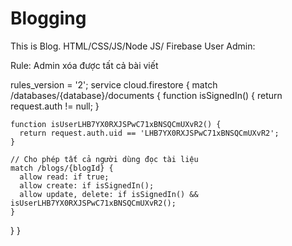 # Blogging
This is Blog. HTML/CSS/JS/Node JS/  Firebase
User Admin:

Rule: Admin xóa được tất cả bài viết

rules_version = '2';
service cloud.firestore {
  match /databases/{database}/documents {
    function isSignedIn() {
      return request.auth != null;
    }

    function isUserLHB7YX0RXJSPwC71xBNSQCmUXvR2() {
      return request.auth.uid == 'LHB7YX0RXJSPwC71xBNSQCmUXvR2';
    }

    // Cho phép tất cả người dùng đọc tài liệu
    match /blogs/{blogId} {
      allow read: if true;
      allow create: if isSignedIn();
      allow update, delete: if isSignedIn() && isUserLHB7YX0RXJSPwC71xBNSQCmUXvR2();
    }
  }
}
